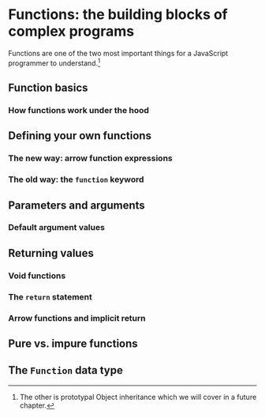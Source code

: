 # Functions: the building blocks of complex programs

Functions are one of the two most important things for a JavaScript programmer to understand.[^1]

## Function basics

### How functions work under the hood

## Defining your own functions

### The new way: arrow function expressions

### The old way: the `function` keyword

## Parameters and arguments

### Default argument values

## Returning values

### Void functions

### The `return` statement

### Arrow functions and implicit return

## Pure vs. impure functions

## The `Function` data type

[^1]: The other is prototypal Object inheritance which we will cover in a future chapter.
